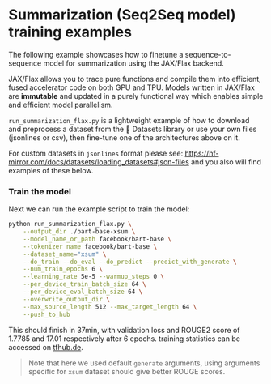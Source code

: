 # Summarization (Seq2Seq model) training examples

The following example showcases how to finetune a sequence-to-sequence model for summarization
using the JAX/Flax backend.

JAX/Flax allows you to trace pure functions and compile them into efficient, fused accelerator code on both GPU and TPU.
Models written in JAX/Flax are **immutable** and updated in a purely functional
way which enables simple and efficient model parallelism.

`run_summarization_flax.py` is a lightweight example of how to download and preprocess a dataset from the 🤗 Datasets library or use your own files (jsonlines or csv), then fine-tune one of the architectures above on it.

For custom datasets in `jsonlines` format please see: https://hf-mirror.com/docs/datasets/loading_datasets#json-files and you also will find examples of these below.

### Train the model
Next we can run the example script to train the model:

```bash
python run_summarization_flax.py \
	--output_dir ./bart-base-xsum \
	--model_name_or_path facebook/bart-base \
	--tokenizer_name facebook/bart-base \
	--dataset_name="xsum" \
	--do_train --do_eval --do_predict --predict_with_generate \
	--num_train_epochs 6 \
	--learning_rate 5e-5 --warmup_steps 0 \
	--per_device_train_batch_size 64 \
	--per_device_eval_batch_size 64 \
	--overwrite_output_dir \
	--max_source_length 512 --max_target_length 64 \
	--push_to_hub
```

This should finish in 37min, with validation loss and ROUGE2 score of 1.7785 and 17.01 respectively after 6 epochs. training statistics can be accessed on [tfhub.de](https://tensorboard.dev/experiment/OcPfOIgXRMSJqYB4RdK2tA/#scalars).

> Note that here we used default `generate` arguments, using arguments specific for `xsum` dataset should give better ROUGE scores.  
